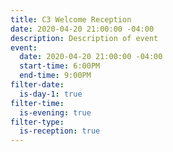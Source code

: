 ```yaml
---
title: C3 Welcome Reception
date: 2020-04-20 21:00:00 -04:00
description: Description of event
event:
  date: 2020-04-20 21:00:00 -04:00
  start-time: 6:00PM
  end-time: 9:00PM
filter-date:
  is-day-1: true
filter-time:
  is-evening: true
filter-type:
  is-reception: true
---
```


